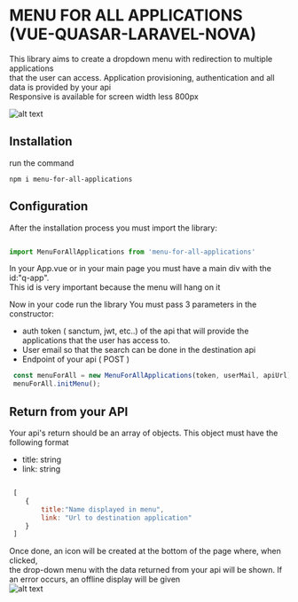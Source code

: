 # MENU FOR ALL APPLICATIONS (VUE-QUASAR-LARAVEL-NOVA)

This library aims to create a dropdown menu with redirection to multiple applications <br/> 
that the user can access. Application provisioning, authentication and all data is provided by your api<br/> 
Responsive is available for screen width less 800px

![alt text](https://github.com/rhaymisonbetini/menu-for-all-applications/blob/main/src/assets/Screen-Recording-_23-02-2023-09-18-06_.gif)

## Installation

run the command

```
npm i menu-for-all-applications

```

## Configuration

After the installation process you must import the library:

```javascript

import MenuForAllApplications from 'menu-for-all-applications'

```

In your App.vue or in your main page you must have a main div with the id:"q-app". <br/> 
This id is very important because the menu will hang on it

Now in your code run the library
You must pass 3 parameters in the constructor:

* auth token ( sanctum, jwt, etc..) of the api that will provide the applications that the user has access to. <br/>
* User email so that the search can be done in the destination api<br/>
* Endpoint of your api ( POST )<br/>

```javascript
 const menuForAll = new MenuForAllApplications(token, userMail, apiUrl);
 menuForAll.initMenu();

```

## Return from your API

Your api's return should be an array of objects.
This object must have the following format

* title: string
* link:  string

```javascript

 [
    {
        title:"Name displayed in menu",
        link: "Url to destination application"
    }
 ]

```

Once done, an icon will be created at the bottom of the page where, when clicked, <br/>
the drop-down menu with the data returned from your api will be shown. If an error occurs, an offline display will be given <br/>
![alt text](https://github.com/rhaymisonbetini/menu-for-all-applications/blob/main/src/assets/error.jpg)
